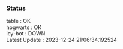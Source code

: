 ### Status


table : OK  
hogwarts : OK  
icy-bot : DOWN  
Latest Update : 2023-12-24 21:06:34.192524

